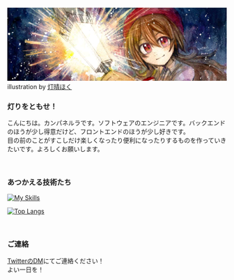 ![hero image](./img/hero.jpg)
illustration by [灯晴ほく](https://x.com/kikaizikakeno)
<br>

### 灯りをともせ！  
こんにちは。カンパネルラです。ソフトウェアのエンジニアです。バックエンドのほうが少し得意だけど、フロントエンドのほうが少し好きです。  
目の前のことがすこしだけ楽しくなったり便利になったりするものを作っていきたいです。よろしくお願いします。

<br>

### あつかえる技術たち

[![My Skills](https://skillicons.dev/icons?i=html,css,sass,js,ts,nodejs,jquery,php,py,lua,postgres,react,supabase,flask,fastapi,ai,ps,pr,figma,docker&theme=dark)](https://skillicons.dev)

[![Top Langs](https://github-readme-stats.vercel.app/api/top-langs/?username=campa-rabb&layout=compact&theme=dark
)](https://github.com/anuraghazra/github-readme-stats)


<br>

### ご連絡
[TwitterのDM](https://x.com/campa_rabb)にてご連絡ください！  
よい一日を！